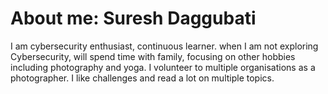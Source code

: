 # About me: Suresh Daggubati

I am cybersecurity enthusiast, continuous learner. when I am not exploring Cybersecurity, will spend time with family, focusing on other hobbies including photography and yoga. I volunteer to multiple organisations as a photographer. I like challenges and read a lot on multiple topics. 
